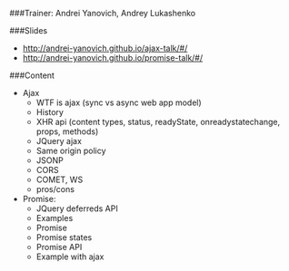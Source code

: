 ###Trainer: Andrei Yanovich, Andrey Lukashenko

###Slides
- http://andrei-yanovich.github.io/ajax-talk/#/
- http://andrei-yanovich.github.io/promise-talk/#/

###Content
* Ajax
     * WTF is ajax (sync vs async web app model)
     * History
     * XHR api (content types, status, readyState, onreadystatechange, props, methods)
     * JQuery ajax
     * Same origin policy
     * JSONP
     * CORS
     * COMET, WS
     * pros/cons
* Promise:
     * JQuery deferreds API
     * Examples
     * Promise
     * Promise states
     * Promise API
     * Example with ajax

